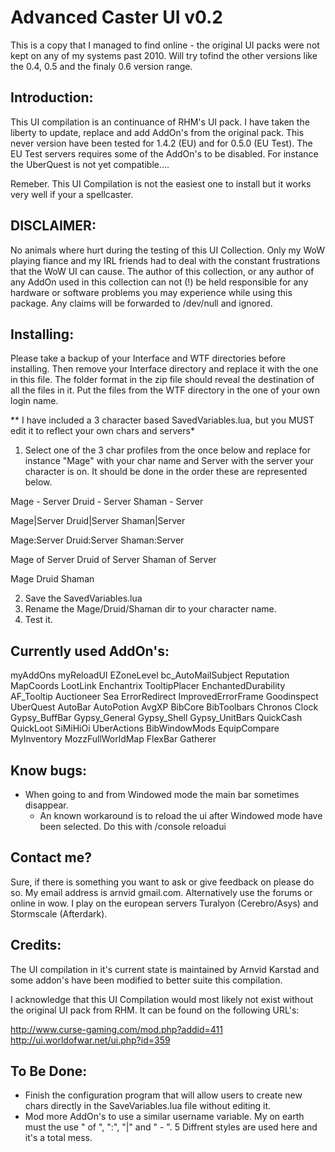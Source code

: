 # Advanced Caster UI v0.2

This is a copy that I managed to find online - the original UI packs
were not kept on any of my systems past 2010. Will try tofind the other
versions like the 0.4, 0.5 and the finaly 0.6 version range.


Introduction:
-------------
This UI compilation is an continuance of RHM's UI pack. I have taken the
liberty to update, replace and add AddOn's from the original pack. This
never version have been tested for 1.4.2 (EU) and for 0.5.0 (EU Test).
The EU Test servers requires some of the AddOn's to be disabled. For
instance the UberQuest is not yet compatible....

Remeber. This UI Compilation is not the easiest one to install but it works
very well if your a spellcaster.



DISCLAIMER:
-----------
No animals where hurt during the testing of this UI Collection. Only my WoW
playing fiance and my IRL friends had to deal with the constant frustrations
that the WoW UI can cause. The author of this collection, or any author of any
AddOn used in this collection can not (!) be held responsible for any hardware
or software problems you may experience while using this package. Any claims
will be forwarded to /dev/null and ignored.


Installing:
-----------
Please take a backup of your Interface and WTF directories before installing.
Then remove your Interface directory and replace it with the one in this file.
The folder format in the zip file should reveal the destination of all the files
in it. Put the files from the WTF directory in the one of your own login name.

** I have included a 3 character based SavedVariables.lua, but you MUST edit
it to reflect your own chars and servers*

1) Select one of the 3 char profiles from the once below and replace 
for instance "Mage" with your char name and Server with the server your
character is on. It should be done in the order these are represented below.

Mage - Server
Druid - Server
Shaman - Server

Mage|Server
Druid|Server
Shaman|Server

Mage:Server
Druid:Server
Shaman:Server

Mage of Server
Druid of Server
Shaman of Server

Mage
Druid
Shaman

2) Save the SavedVariables.lua
3) Rename the Mage/Druid/Shaman dir to your character name. 
4) Test it.

Currently used AddOn's:
-----------------------
 myAddOns
 myReloadUI
 EZoneLevel
 bc_AutoMailSubject
 Reputation
 MapCoords
 LootLink
 Enchantrix
 TooltipPlacer
 EnchantedDurability
 AF_Tooltip
 Auctioneer
 Sea
 ErrorRedirect
 ImprovedErrorFrame
 Goodinspect
 UberQuest
 AutoBar
 AutoPotion
 AvgXP
 BibCore
 BibToolbars
 Chronos
 Clock
 Gypsy_BuffBar
 Gypsy_General
 Gypsy_Shell
 Gypsy_UnitBars
 QuickCash
 QuickLoot
 SiMiHiOi
 UberActions
 BibWindowMods
 EquipCompare
 MyInventory
 MozzFullWorldMap
 FlexBar
 Gatherer
 
 
Know bugs:
----------

* When going to and from Windowed mode the main bar sometimes disappear.
  - An known workaround is to reload the ui after Windowed mode have been
    selected. Do this with /console reloadui
    

Contact me?
-----------

Sure, if there is something you want to ask or give feedback on please do
so. My email address is arnvid <AT> gmail.com.  Alternatively use the
forums or online in wow. I play on the european servers Turalyon (Cerebro/Asys)
and Stormscale (Afterdark).
 

Credits:
--------

The UI compilation in it's current state is maintained by Arnvid Karstad and
some addon's have been modified to better suite this compilation.

I acknowledge that this UI Compilation would most likely not exist without
the original UI pack from RHM. It can be found on the following URL's:

http://www.curse-gaming.com/mod.php?addid=411
http://ui.worldofwar.net/ui.php?id=359


To Be Done:
-----------

* Finish the configuration program that will allow users to create new
  chars directly in the SaveVariables.lua file without editing it.
* Mod more AddOn's to use a similar username variable. My on earth
  must the use " of ", ":", "|" and " - ". 5 Diffrent styles are used
  here and it's a total mess.
 
